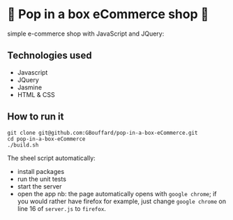# :dolls: Pop in a box eCommerce shop :dolls:

simple e-commerce shop with JavaScript and JQuery:

## Technologies used

- Javascript
- JQuery
- Jasmine
- HTML & CSS

## How to run it

```
git clone git@github.com:GBouffard/pop-in-a-box-eCommerce.git
cd pop-in-a-box-eCommerce
./build.sh
```

The sheel script automatically:

- install packages
- run the unit tests
- start the server
- open the app
  nb: the page automatically opens with `google chrome`; if you would rather have firefox for example, just change `google chrome` on line 16 of `server.js` to `firefox`.

<!-- By opening your browser on http://localhost:3000, you can now you can play with the game.
Here is a screenshot of what the app looks like: -->

<!-- ![](public/screenshot.png) -->
